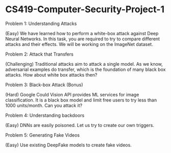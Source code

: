 # CS419-Computer-Security-Project-1

Problem 1: Understanding Attacks

(Easy) We have learned how to perform a white-box attack against Deep Neural Networks. In this task, you are required to try to compare different attacks and their effects. We will be working on the ImageNet dataset.

Problem 2: Attack that Transfers

(Challenging) Traditional attacks aim to attack a single model. As we know, adversarial examples do transfer, which is the foundation of many black box attacks. How about white box attacks then?

Problem 3: Black-box Attack (Bonus)

(Hard) Google Could Vision API provides ML services for image classification. It is a black box model and limit free users to try less than 1000 units/month. Can you attack it?

Problem 4: Understanding backdoors

(Easy) DNNs are easily poisoned. Let us try to create our own triggers.

Problem 5: Generating Fake Videos

(Easy) Use existing DeepFake models to create fake videos.
